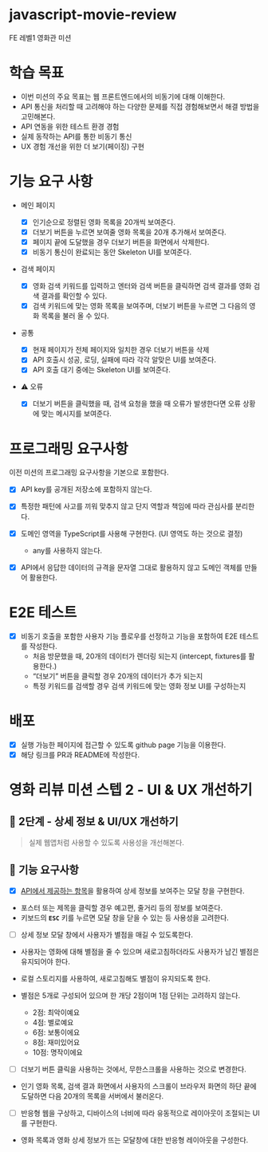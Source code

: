 # javascript-movie-review

FE 레벨1 영화관 미션

# 학습 목표

- 이번 미션의 주요 목표는 웹 프론트엔드에서의 비동기에 대해 이해한다.
- API 통신을 처리할 때 고려해야 하는 다양한 문제를 직접 경험해보면서 해결 방법을 고민해본다.
- API 연동을 위한 테스트 환경 경험
- 실제 동작하는 API를 통한 비동기 통신
- UX 경험 개선을 위한 더 보기(페이징) 구현

# 기능 요구 사항

- 메인 페이지

  - [x] 인기순으로 정렬된 영화 목록을 20개씩 보여준다.
  - [x] 더보기 버튼을 누르면 보여줄 영화 목록을 20개 추가해서 보여준다.
  - [x] 페이지 끝에 도달했을 경우 더보기 버튼을 화면에서 삭제한다.
  - [x] 비동기 통신이 완료되는 동안 Skeleton UI를 보여준다.

- 검색 페이지

  - [x] 영화 검색 키워드를 입력하고 엔터와 검색 버튼을 클릭하면 검색 결과를 영화 검색 결과를 확인할 수 있다.
  - [x] 검색 키워드에 맞는 영화 목록을 보여주며, 더보기 버튼을 누르면 그 다음의 영화 목록을 불러 올 수 있다.

- 공통

  - [x] 현재 페이지가 전체 페이지와 일치한 경우 더보기 버튼을 삭제
  - [x] API 호출시 성공, 로딩, 실패에 따라 각각 알맞은 UI를 보여준다.
  - [x] API 호출 대기 중에는 Skeleton UI를 보여준다.

- ⚠️ 오류

  - [x] 더보기 버튼을 클릭했을 때, 검색 요청을 했을 때 오류가 발생한다면 오류 상황에 맞는 메시지를 보여준다.

# 프로그래밍 요구사항

이전 미션의 프로그래밍 요구사항을 기본으로 포함한다.

- [x] API key를 공개된 저장소에 포함하지 않는다.
- [x] 특정한 패턴에 사고를 끼워 맞추지 않고 단지 역할과 책임에 따라 관심사를 분리한다.
- [x] 도메인 영역을 TypeScript를 사용해 구현한다. (UI 영역도 하는 것으로 결정)

  - any를 사용하지 않는다.

- [x] API에서 응답한 데이터의 규격을 문자열 그대로 활용하지 않고 도메인 객체를 만들어 활용한다.

# E2E 테스트

- [x] 비동기 호출을 포함한 사용자 기능 플로우를 선정하고 기능을 포함하여 E2E 테스트를 작성한다.
  - 처음 방문했을 때, 20개의 데이터가 렌더링 되는지 (intercept, fixtures를 활용한다.)
  - “더보기” 버튼을 클릭할 경우 20개의 데이터가 추가 되는지
  - 특정 키워드를 검색할 경우 검색 키워드에 맞는 영화 정보 UI를 구성하는지

# 배포

- [x] 실행 가능한 페이지에 접근할 수 있도록 github page 기능을 이용한다.
- [x] 해당 링크를 PR과 README에 작성한다.

# 영화 리뷰 미션 스텝 2 - UI & UX 개선하기

## 🚀 2단계 - 상세 정보 & UI/UX 개선하기

> 실제 웹앱처럼 사용할 수 있도록 사용성을 개선해본다.

## 🎯 기능 요구사항

- [x] [API에서 제공하는 항목](https://developers.themoviedb.org/3/movies/get-movie-details)을 활용하여 상세 정보를 보여주는 모달 창을 구현한다.

- 포스터 또는 제목을 클릭할 경우 예고편, 줄거리 등의 정보를 보여준다.
- 키보드의 **`ESC`** 키를 누르면 모달 창을 닫을 수 있는 등 사용성을 고려한다.

- [ ] 상세 정보 모달 창에서 사용자가 별점을 매길 수 있도록한다.
- 사용자는 영화에 대해 별점을 줄 수 있으며 새로고침하더라도 사용자가 남긴 별점은 유지되어야 한다.
- 로컬 스토리지를 사용하여, 새로고침해도 별점이 유지되도록 한다.
- 별점은 5개로 구성되어 있으며 한 개당 2점이며 1점 단위는 고려하지 않는다.

  - 2점: 최악이예요
  - 4점: 별로예요
  - 6점: 보통이에요
  - 8점: 재미있어요
  - 10점: 명작이에요

- [ ] 더보기 버튼 클릭을 사용하는 것에서, 무한스크롤을 사용하는 것으로 변경한다.
- 인기 영화 목록, 검색 결과 화면에서 사용자의 스크롤이 브라우저 화면의 하단 끝에 도달하면 다음 20개의 목록을 서버에서 불러온다.
- [ ] 반응형 웹을 구상하고, 디바이스의 너비에 따라 유동적으로 레이아웃이 조절되는 UI를 구현한다.
- 영화 목록과 영화 상세 정보가 뜨는 모달창에 대한 반응형 레이아웃을 구성한다.
